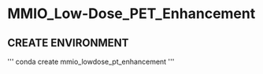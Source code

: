 # MMIO_Low-Dose_PET_Enhancement

## CREATE ENVIRONMENT
'''
conda create mmio_lowdose_pt_enhancement
'''
